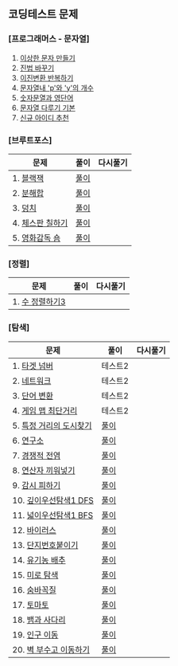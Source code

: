 ## 코딩테스트 문제

### [프로그래머스 - 문자열]
1. [이상한 문자 만들기](https://school.programmers.co.kr/learn/courses/30/lessons/12930?language=java)
2. [진법 바꾸기](https://school.programmers.co.kr/learn/courses/30/lessons/68935?language=java)
3. [이진변환 반복하기](https://school.programmers.co.kr/learn/courses/30/lessons/70129?language=java)
4. [문자열내 'p'와 'y'의 개수](https://school.programmers.co.kr/learn/courses/30/lessons/12916?language=java)
5. [숫자문열과 영단어](https://school.programmers.co.kr/learn/courses/30/lessons/81301?language=java)
6. [문자열 다루기 기본](https://school.programmers.co.kr/learn/courses/30/lessons/12918?language=java)
7. [신규 아이디 추천](https://school.programmers.co.kr/learn/courses/30/lessons/72410?language=java)


### [브루트포스]
|문제|풀이|다시풀기|
|---|---|---|
|1. [블랙잭](https://www.acmicpc.net/problem/2798)|[풀이](https://github.com/tiktakz/Codingtest_Problems/blob/master/src/%EB%B3%B5%EC%8A%B5%ED%92%80%EC%9D%B4/%EB%B0%B1%EC%A4%802798.java)|
|2. [분해합](https://www.acmicpc.net/problem/2231) |[풀이](https://github.com/tiktakz/Codingtest_Problems/blob/master/src/%EB%B3%B5%EC%8A%B5%ED%92%80%EC%9D%B4/%EB%B0%B1%EC%A4%802231.java)|
|3. [덩치](https://www.acmicpc.net/problem/7568) |[풀이](https://github.com/tiktakz/Codingtest_Problems/blob/master/src/%EB%B3%B5%EC%8A%B5%ED%92%80%EC%9D%B4/%EB%B0%B1%EC%A4%807568.java)|
|4. [체스판 칠하기](https://www.acmicpc.net/problem/1018)|[풀이](https://github.com/tiktakz/Codingtest_Problems/blob/master/src/%EB%B3%B5%EC%8A%B5%ED%92%80%EC%9D%B4/%EB%B0%B1%EC%A4%801018.java)|
|5. [영화감독 숌](https://www.acmicpc.net/problem/1436)|[풀이](https://github.com/tiktakz/Codingtest_Problems/blob/master/src/%EB%B3%B5%EC%8A%B5%ED%92%80%EC%9D%B4/%EB%B0%B1%EC%A4%801436.java)||

### [정렬]
|문제|풀이|다시풀기|
|---|---|---|
|1. [수 정렬하기3](https://www.acmicpc.net/problem/10989)||

### [탐색]
|문제|풀이|다시풀기|
|---|---|---|
|1. [타겟 넘버](https://school.programmers.co.kr/learn/courses/30/lessons/43165?language=java)|테스트2|
|2. [네트워크](https://school.programmers.co.kr/learn/courses/30/lessons/43162?language=java)|테스트2|
|3. [단어 변환](https://school.programmers.co.kr/learn/courses/30/lessons/43163?language=java)|테스트2|
|4. [게임 맵 최단거리](https://school.programmers.co.kr/learn/courses/30/lessons/1844?language=java)|테스트2|
|5. [특정 거리의 도시찾기](https://www.acmicpc.net/problem/18352)|[풀이](https://github.com/tiktakz/Algorithm-Data-Structures/blob/master/src/%EB%B3%B5%EC%8A%B5%ED%92%80%EC%9D%B4/%EB%B0%B1%EC%A4%8018352.java)|
|6. [연구소](https://www.acmicpc.net/problem/14502)|[풀이](https://github.com/tiktakz/Algorithm-Data-Structures/blob/master/src/%EB%B3%B5%EC%8A%B5%ED%92%80%EC%9D%B4/%EB%B0%B1%EC%A4%8014502.java)|
|7. [경쟁적 전염](https://www.acmicpc.net/problem/18405)|[풀이](https://github.com/tiktakz/Algorithm-Data-Structures/blob/master/src/%EB%B3%B5%EC%8A%B5%ED%92%80%EC%9D%B4/%EB%B0%B1%EC%A4%8018405.java)|
|8. [연산자 끼워넣기](https://www.acmicpc.net/problem/14888)|[풀이](https://github.com/tiktakz/Algorithm-Data-Structures/blob/master/src/%EB%B3%B5%EC%8A%B5%ED%92%80%EC%9D%B4/%EB%B0%B1%EC%A4%8014888.java)|
|9. [감시 피하기](https://www.acmicpc.net/problem/18428)|[풀이](https://github.com/tiktakz/Algorithm-Data-Structures/blob/master/src/%EB%B3%B5%EC%8A%B5%ED%92%80%EC%9D%B4/%EB%B0%B1%EC%A4%8018428.java)|
|10. [깊이우선탐색1 DFS](https://www.acmicpc.net/problem/24479)|[풀이](https://github.com/tiktakz/Algorithm-Data-Structures/blob/master/src/%EB%B3%B5%EC%8A%B5%ED%92%80%EC%9D%B4/%EB%B0%B1%EC%A4%8024479.java)|
|11. [넓이우선탐색1 BFS](https://www.acmicpc.net/problem/24444)|[풀이](https://github.com/tiktakz/Algorithm-Data-Structures/blob/master/src/%EB%B3%B5%EC%8A%B5%ED%92%80%EC%9D%B4/%EB%B0%B1%EC%A4%8024444.java)|
|12. [바이러스](https://acmicpc.net/problem/2606)|[풀이](https://github.com/tiktakz/Algorithm-Data-Structures/blob/master/src/%EB%B3%B5%EC%8A%B5%ED%92%80%EC%9D%B4/%EB%B0%B1%EC%A4%802606.java)|
|13. [단지번호붙이기](https://acmicpc.net/problem/2667)|[풀이](https://github.com/tiktakz/Algorithm-Data-Structures/blob/master/src/%EB%B3%B5%EC%8A%B5%ED%92%80%EC%9D%B4/%EB%B0%B1%EC%A4%802667.java)|
|14. [유기농 배추](https://acmicpc.net/problem/1012)|[풀이](https://github.com/tiktakz/Algorithm-Data-Structures/blob/master/src/%EB%B3%B5%EC%8A%B5%ED%92%80%EC%9D%B4/%EB%B0%B1%EC%A4%801012.java)|
|15. [미로 탐색](https://acmicpc.net/problem/2178)|[풀이](https://github.com/tiktakz/Algorithm-Data-Structures/blob/master/src/%EB%B3%B5%EC%8A%B5%ED%92%80%EC%9D%B4/%EB%B0%B1%EC%A4%802178.java)|
|16. [숨바꼭질](https://www.acmicpc.net/problem/1697)|[풀이](https://github.com/tiktakz/Algorithm-Data-Structures/blob/master/src/%EB%B3%B5%EC%8A%B5%ED%92%80%EC%9D%B4/%EB%B0%B1%EC%A4%801697.java)|
|17. [토마토](https://www.acmicpc.net/problem/7576)|[풀이](https://github.com/tiktakz/Algorithm-Data-Structures/blob/master/src/%EB%B3%B5%EC%8A%B5%ED%92%80%EC%9D%B4/%EB%B0%B1%EC%A4%807576.java)
|18. [뱀과 사다리](https://acmicpc.net/problem/16928)|[풀이](https://github.com/tiktakz/Algorithm-Data-Structures/blob/master/src/%EB%B3%B5%EC%8A%B5%ED%92%80%EC%9D%B4/%EB%B0%B1%EC%A4%8016928.java)
|19. [인구 이동](https://acmicpc.net/problem/16234)|[풀이](https://github.com/tiktakz/Algorithm-Data-Structures/blob/master/src/%EB%B3%B5%EC%8A%B5%ED%92%80%EC%9D%B4/%EB%B0%B1%EC%A4%8016234.java)
|20. [벽 부수고 이동하기](https://www.acmicpc.net/problem/2206) |[풀이](https://github.com/tiktakz/Algorithm-Data-Structures/blob/master/src/%EB%B3%B5%EC%8A%B5%ED%92%80%EC%9D%B4/%EB%B0%B1%EC%A4%802206.java)
